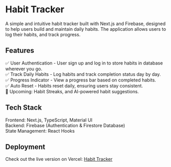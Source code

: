 # Habit Tracker

A simple and intuitive habit tracker built with Next.js and Firebase, designed to help users build and maintain daily habits. 
The application allows users to log their habits, and track progress.

## Features <br>
✅ User Authentication - User sign up and log in to store habits in database wherever you go.<br>
✅ Track Daily Habits - Log habits and track completion status day by day.<br>
✅ Progress Indicator - View a progress bar based on completed habits.<br>
✅ Auto Reset - Habits reset daily, ensuring users stay consistent.<br>
🚀 Upcoming: Habit Streaks, and AI-powered habit suggestions.<br>

## Tech Stack <br>
Frontend: Next.js, TypeScript, Material UI <br>
Backend: Firebase (Authentication & Firestore Database)<br>
State Management: React Hooks

## Deployment
Check out the live version on Vercel: [Habit Tracker](https://habittracker-theta.vercel.app/)
